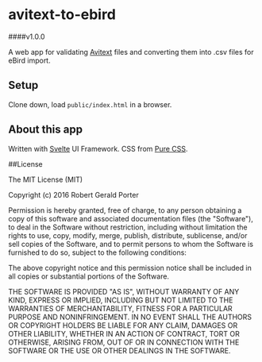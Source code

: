 # avitext-to-ebird
####v1.0.0

A web app for validating [Avitext](https://github.com/rgeraldporter/avitext-spec) files and converting them into .csv files for eBird import.

## Setup

Clone down, load `public/index.html` in a browser. 

## About this app

Written with [Svelte](https://svelte.technology/) UI Framework. CSS from [Pure CSS](http://purecss.io/).

##License

The MIT License (MIT)

Copyright (c) 2016 Robert Gerald Porter

Permission is hereby granted, free of charge, to any person obtaining a copy
of this software and associated documentation files (the "Software"), to deal
in the Software without restriction, including without limitation the rights
to use, copy, modify, merge, publish, distribute, sublicense, and/or sell
copies of the Software, and to permit persons to whom the Software is
furnished to do so, subject to the following conditions:

The above copyright notice and this permission notice shall be included in
all copies or substantial portions of the Software.

THE SOFTWARE IS PROVIDED "AS IS", WITHOUT WARRANTY OF ANY KIND, EXPRESS OR
IMPLIED, INCLUDING BUT NOT LIMITED TO THE WARRANTIES OF MERCHANTABILITY,
FITNESS FOR A PARTICULAR PURPOSE AND NONINFRINGEMENT. IN NO EVENT SHALL THE
AUTHORS OR COPYRIGHT HOLDERS BE LIABLE FOR ANY CLAIM, DAMAGES OR OTHER
LIABILITY, WHETHER IN AN ACTION OF CONTRACT, TORT OR OTHERWISE, ARISING FROM,
OUT OF OR IN CONNECTION WITH THE SOFTWARE OR THE USE OR OTHER DEALINGS IN
THE SOFTWARE.
